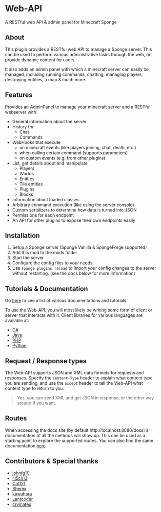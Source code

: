 # Web-API
A RESTful web API & admin panel for Minecraft Sponge

## About
This plugin provides a RESTful web API to manage a Sponge server.
This can be used to perform various administrative tasks through the web, or provide dynamic content for users.

It also adds an admin panel with which a minecraft server can easily be managed,
including running commands, chatting, managing players, destroying entities, a map
& much more.

## Features
Provides an AdminPanel to manage your minecraft server and a RESTful webserver with:

* General information about the server
* History for
  * Chat
  * Commands
* WebHooks that execute
  * on minecraft events (like players joining, chat, death, etc.)
  * when calling certain command (supports parameters)
  * on custom events (e.g. from other plugins)
* List, get details about and manipulate
  * Players
  * Worlds
  * Entities
  * Tile entities
  * Plugins
  * Blocks
* Information about loaded classes
* Arbitrary command execution (like using the server console)
* Custom serializers to determine how data is turned into JSON
* Permissions for each endpoint
* An API for other plugins to expose their own endpoints easily

## Installation
1. Setup a Sponge server (Sponge Vanilla & SpongeForge supported)
2. Add this mod to the mods folder
3. Start the server
4. Configure the config files to your needs.
5. Use `sponge plugins reload` to import your config changes to the server without restarting.
(see the docs below for more information)

## Tutorials & Documentation
Go [here](docs/INDEX.md) to see a list of various documentations and tutorials

To use the Web-API, you will most likely be writing some form of client or server that
interacts with it. Client libraries for various languages are available at:
- [C#](https://github.com/Valandur/webapi-client-csharp)
- [Java](https://github.com/Valandur/webapi-client-java)
- [PHP](https://github.com/Valandur/webapi-client-php)
- [Python](https://github.com/Valandur/webapi-client-python) 

## Request / Response types
The Web-API supports JSON and XML data formats for requests and responses.
Specify the `Content-Type` header to explain what content type you are sending, and
use the `accept` header to tell the Web-API what content type to return to you.
> Yes, you can send XML and get JSON in response, or the other way around if you want.

## Routes
When accessing the docs site (by default http://localhost:8080/docs) a documentation of 
all the methods will show up. This can be used as a starting point to explore the 
supported routes. You can also find the same documentation [here](https://valandur.github.io/Web-API/redoc.html).

## Contributors & Special thanks
- [johnfg10](https://github.com/johnfg10)
- [r15ch13](https://github.com/r15ch13)
- [Cat121](https://github.com/Cat121)
- [Sherex](https://github.com/Sherex)
- [kawahara](https://github.com/kawahara)
- [Lantcoder](https://github.com/Lantcoder)
- [crymates](https://github.com/crymates)
